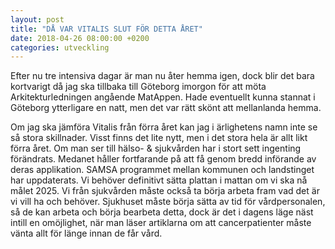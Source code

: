 ```yaml
---
layout: post
title: "DÅ VAR VITALIS SLUT FÖR DETTA ÅRET"
date: 2018-04-26 08:00:00 +0200
categories: utveckling
---
```

Efter nu tre intensiva dagar är man nu åter hemma igen, dock blir det bara kortvarigt då jag ska tillbaka till Göteborg imorgon för att möta Arkitekturledningen angående MatAppen. Hade eventuellt kunna stannat i Göteborg ytterligare en natt, men det var rätt skönt att mellanlanda hemma.

Om jag ska jämföra Vitalis från förra året kan jag i ärlighetens namn inte se så stora skillnader. Visst finns det lite nytt, men i det stora hela är allt likt förra året. Om man ser till hälso- & sjukvården har i stort sett ingenting förändrats. Medanet håller fortfarande på att få genom bredd införande av deras applikation. SAMSA programmet mellan kommunen och landstinget har uppdaterats. Vi behöver definitivt sätta plattan i mattan om vi ska nå målet 2025. Vi från sjukvården måste också ta börja arbeta fram vad det är vi vill ha och behöver. Sjukhuset måste börja sätta av tid för vårdpersonalen, så de kan arbeta och börja bearbeta detta, dock är det i dagens läge näst intill en omöjlighet, när man läser artiklarna om att cancerpatienter måste vänta allt för länge innan de får vård.
